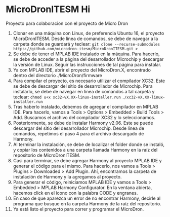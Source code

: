 # MicroDronITESM Hi
Proyecto para colaboracion con el proyecto de Micro Dron
1. Clonar en una máquina con Linux, de preferencia Ubuntu 16, el proyecto MicroDronITESM. Desde línea de comandos, se debe de navegar a la carpeta donde se guardará y teclear:
`git clone --recurse-submodules https://github.com/microdron-itesm/MicroDronITESM.git >`
2. Se debe de tener el MPLAB IDE instalado en la máquina. Para hacerlo, se debe de acceder a la página del desarrollador Microchip y descargar la versión de Linux. Seguir las instrucciones de tal página para instalar.
3. Ya con MPLAB IDE, abrir el proyecto del MicroDron.X, encontrado dentro del directorio ./MicroDron/firmware
4. Para compilar el proyecto, es necesario utilizar el compilador XC32. Este se debe de descargar del sitio de desarrollador de Microchip. Para instalarlo, se debe de navegar en línea de comandos a tal carpeta y teclear:
`chmod u+x xc32-vX.XX-linux-installer.run`
`./xc32-vX.XX-linux-installer.run `
5. Tras haberlo instalado, debemos de agregar el compilador en MPLAB IDE. Para hacerlo, vamos a Tools > Options > Embedded > Build Tools > Add. Buscamos el archivo del compilador XC32 y lo seleccionamos.
6. Posteriormente, se debe de instalar Harmony v2.06. Este se puede descargar del sitio del desarrollador Microchip. Desde línea de comandos, repetimos el paso 4 para el archivo descargado de Harmony.
7. Al terminar la instalación, se debe de localizar el folder donde se instaló, y copiar los contenidos a una carpeta llamada Harmony en la raíz del repositorio de MicroDronITESM.
8. Casi para terminar, se debe agregar Harmony al proyecto MPLAB IDE y generar el código para el mismo. Para hacerlo, nos vamos a Tools > Plugins > Downloaded > Add Plugin. Ahí, encontramos la carpeta de instalación de Harmony y la agregamos al proyecto. 
9. Para generar el código, reiniciamos MPLAB IDE y vamos a Tools > Embedded > MPLAB Harmony Configurator. En la ventana abierta, hacemos click en el ícono con la palabra CODE y engranes.
10. En caso de que aparezca un error de no encontrar Harmony, decirle al programa que busque en la carpeta Harmony de la raíz del repositorio.
11. Ya está listo el proyecto para correr y programar el MicroDron.
